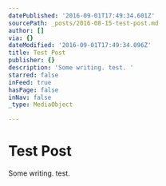 ```yaml
---
datePublished: '2016-09-01T17:49:34.601Z'
sourcePath: _posts/2016-08-15-test-post.md
author: []
via: {}
dateModified: '2016-09-01T17:49:34.096Z'
title: Test Post
publisher: {}
description: 'Some writing. test. '
starred: false
inFeed: true
hasPage: false
inNav: false
_type: MediaObject

---
```

# Test Post

Some writing. test.